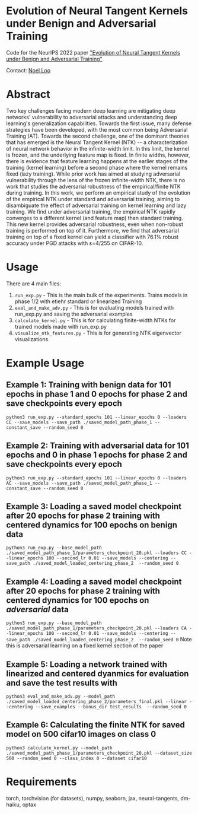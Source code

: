 # Evolution of Neural Tangent Kernels under Benign and Adversarial Training

Code for the NeurIPS 2022 paper ["Evolution of Neural Tangent Kernels under Benign and Adversarial Training"](https://arxiv.org/abs/2210.12030)

Contact: [Noel Loo](loo@mit.edu)

# Abstract
Two key challenges facing modern deep learning are mitigating deep networks' vulnerability to adversarial attacks and understanding deep learning's generalization capabilities. Towards the first issue, many defense strategies have been developed, with the most common being Adversarial Training (AT). Towards the second challenge, one of the dominant theories that has emerged is the Neural Tangent Kernel (NTK) -- a characterization of neural network behavior in the infinite-width limit. In this limit, the kernel is frozen, and the underlying feature map is fixed. In finite widths, however, there is evidence that feature learning happens at the earlier stages of the training (kernel learning) before a second phase where the kernel remains fixed (lazy training). While prior work has aimed at studying adversarial vulnerability through the lens of the frozen infinite-width NTK, there is no work that studies the adversarial robustness of the empirical/finite NTK during training. In this work, we perform an empirical study of the evolution of the empirical NTK under standard and adversarial training, aiming to disambiguate the effect of adversarial training on kernel learning and lazy training. We find under adversarial training, the empirical NTK rapidly converges to a different kernel (and feature map) than standard training. This new kernel provides adversarial robustness, even when non-robust training is performed on top of it. Furthermore, we find that adversarial training on top of a fixed kernel can yield a classifier with 76.1% robust accuracy under PGD attacks with ε=4/255 on CIFAR-10.



# Usage

There are 4 main files:
1. `run_exp.py` - This is the main bulk of the experiments. Trains models in phase 1/2 with etiehr standard or linearized Training
2. `eval_and_make_adv.py` - This is for evaluating models trained with run_exp.py and saving the adversarial examples
3. `calculate_kernel.py` - This is for calculating finite-width NTKs for trained models made with run_exp.py
4. `visualize_ntk_features.py` - This is for generating NTK eigenvector visualizations

# Example Usage

## Example 1: Training with benign data for 101 epochs in phase 1 and 0 epochs for phase 2 and save checkpoints every epoch
`python3 run_exp.py --standard_epochs 101 --linear_epochs 0 --loaders CC --save_models --save_path ./saved_model_path_phase_1 --constant_save --random_seed 0`

## Example 2: Training with adversarial data for 101 epochs and 0 in phase 1 epochs for phase 2 and save checkpoints every epoch
`python3 run_exp.py --standard_epochs 101 --linear_epochs 0 --loaders AC --save_models --save_path ./saved_model_path_phase_1 --constant_save --random_seed 0`

## Example 3: Loading a saved model checkpoint after 20 epochs for phase 2 training with centered dynamics for 100 epochs on benign data
`python3 run_exp.py --base_model_path ./saved_model_path_phase_1/parameters_checkpoint_20.pkl --loaders CC --linear_epochs 100 --second_lr 0.01 --save_models --centering --save_path ./saved_model_loaded_centering_phase_2  --random_seed 0`

## Example 4: Loading a saved model checkpoint after 20 epochs for phase 2 training with centered dynamics for 100 epochs on *adversarial* data
`python3 run_exp.py --base_model_path ./saved_model_path_phase_1/parameters_checkpoint_20.pkl --loaders CA --linear_epochs 100 --second_lr 0.01 --save_models --centering --save_path ./saved_model_loaded_centering_phase_2  --random_seed 0`
Note this is adversarial learning on a fixed kernel section of the paper

## Example 5: Loading a network trained with linearized and centered dyanmics for evaluation and save the test results with
`python3 eval_and_make_adv.py --model_path ./saved_model_loaded_centering_phase_2/parameters_final.pkl --linear --centering --save_examples --bonus_dir test_results  --random_seed 0`

## Example 6: Calculating the finite NTK for saved model on 500 cifar10 images on class 0
`python3 calculate_kernel.py --model_path ./saved_model_path_phase_1/parameters_checkpoint_20.pkl --dataset_size 500 --random_seed 0 --class_index 0 --dataset cifar10`

# Requirements
torch, torchvision (for datasets), numpy, seaborn, jax, neural-tangents, dm-haiku, optax

